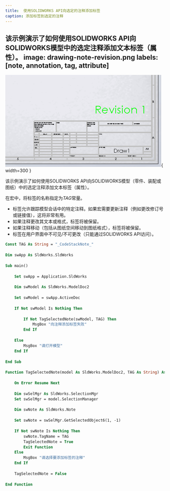 ```yaml
---
title:  使用SOLIDWORKS API向选定的注释添加标签
caption: 添加标签到选定的注释
---
```

 该示例演示了如何使用SOLIDWORKS API向SOLIDWORKS模型中的选定注释添加文本标签（属性）。
image: drawing-note-revision.png
labels: [note, annotation, tag, attribute]
---
![带有修订号的SOLIDWORKS图纸中的注释](drawing-note-revision.png){ width=300 }

该示例演示了如何使用SOLIDWORKS API向SOLIDWORKS模型（零件、装配或图纸）中的选定注释添加文本标签（属性）。

在宏中，将标签的名称指定为*TAG*常量。

* 标签允许跟踪模型会话中的特定注释。如果宏需要更新注释（例如更改修订号或链接值），这将非常有用。
* 如果注释更改其文本或格式，标签将被保留。
* 如果注释移动（包括从图纸空间移动到图纸格式），标签将被保留。
* 标签在用户界面中不可见/不可更改（只能通过SOLIDWORKS API访问）。

~~~ vb
Const TAG As String = "_CodeStackNote_"

Dim swApp As SldWorks.SldWorks

Sub main()

    Set swApp = Application.SldWorks
    
    Dim swModel As SldWorks.ModelDoc2
    
    Set swModel = swApp.ActiveDoc
    
    If Not swModel Is Nothing Then
        
        If Not TagSelectedNote(swModel, TAG) Then
            MsgBox "向注释添加标签失败"
        End If
        
    Else
        MsgBox "请打开模型"
    End If
    
End Sub

Function TagSelectedNote(model As SldWorks.ModelDoc2, TAG As String) As Boolean
    
    On Error Resume Next
    
    Dim swSelMgr As SldWorks.SelectionMgr
    Set swSelMgr = model.SelectionManager
            
    Dim swNote As SldWorks.Note
    
    Set swNote = swSelMgr.GetSelectedObject6(1, -1)
    
    If Not swNote Is Nothing Then
        swNote.TagName = TAG
        TagSelectedNote = True
        Exit Function
    Else
        MsgBox "请选择要添加标签的注释"
    End If
    
    TagSelectedNote = False
    
End Function
~~~